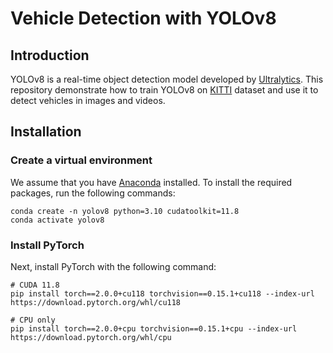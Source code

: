 # Vehicle Detection with YOLOv8

## Introduction
YOLOv8 is a real-time object detection model developed by [Ultralytics](https://github.com/ultralytics/ultralytics). This repository demonstrate how to train YOLOv8 on [KITTI](https://www.kaggle.com/datasets/didiruh/capstone-kitti-training) dataset and use it to detect vehicles in images and videos.

## Installation
### Create a virtual environment
We assume that you have [Anaconda](https://www.anaconda.com/) installed. To install the required packages, run the following commands:
```
conda create -n yolov8 python=3.10 cudatoolkit=11.8
conda activate yolov8
```

### Install PyTorch
Next, install PyTorch with the following command:
```
# CUDA 11.8
pip install torch==2.0.0+cu118 torchvision==0.15.1+cu118 --index-url https://download.pytorch.org/whl/cu118

# CPU only
pip install torch==2.0.0+cpu torchvision==0.15.1+cpu --index-url https://download.pytorch.org/whl/cpu
```